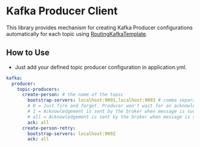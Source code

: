 # Kafka Producer Client
This library provides mechanism for creating Kafka Producer configurations
automatically for each topic using [RoutingKafkaTemplate](/org/springframework/kafka/core/RoutingKafkaTemplate.java).

## How to Use
* Just add your defined topic producer configuration in application.yml.
```yml
kafka:
  producer:
    topic-producers:
      create-person: # the name of the topic
        bootstrap-servers: localhost:9091,localhost:9093 # comma separated hostname and port of Kafka broker.
        # 0 = Just fire and forget. Producer won't wait for an acknowledgement.
        # 1 = Acknowledgement is sent by the broker when message is successfully written on the leader.
        # all = Acknowledgement is sent by the broker when message is successfully written on all replicas.
        ack: all
      create-person-retry:
        bootstrap-servers: localhost:9092
        ack: all 
```